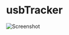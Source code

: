 # usbTracker

![Screenshot](https://github.com/mustafauzun0/usbTracker/blob/main/screenshots/usbTracker.png)
